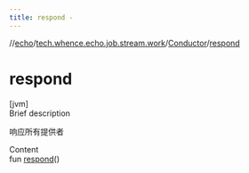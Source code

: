 ```yaml
---
title: respond -
---
```

//[echo](../../index.md)/[tech.whence.echo.job.stream.work](../index.md)/[Conductor](index.md)/[respond](respond.md)



# respond  
[jvm]  
Brief description  


响应所有提供者

  
Content  
fun [respond](respond.md)()  




